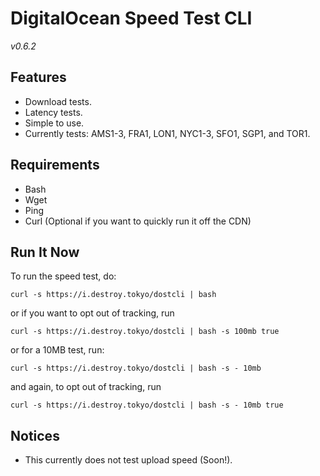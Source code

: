 # DigitalOcean Speed Test CLI

*v0.6.2*

## Features

- Download tests.
- Latency tests.
- Simple to use.
- Currently tests: AMS1-3, FRA1, LON1, NYC1-3, SFO1, SGP1, and TOR1.

## Requirements

- Bash
- Wget
- Ping
- Curl (Optional if you want to quickly run it off the CDN)

## Run It Now

To run the speed test, do:
```shell
curl -s https://i.destroy.tokyo/dostcli | bash
```

or if you want to opt out of tracking, run
```shell
curl -s https://i.destroy.tokyo/dostcli | bash -s 100mb true
```
or for a 10MB test, run:
```shell
curl -s https://i.destroy.tokyo/dostcli | bash -s - 10mb
```
and again, to opt out of tracking, run
```shell
curl -s https://i.destroy.tokyo/dostcli | bash -s - 10mb true
```

## Notices

- This currently does not test upload speed (Soon!).
